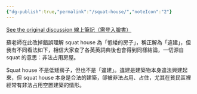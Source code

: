 ```yaml
---
{"dg-publish":true,"permalink":"/squat-house/","noteIcon":"2"}
---
```


[See the original discussion 線上筆記（需登入臉書）](https://hyp.is/HE4bkMwPEe6KwQsEFJFnVg/www.facebook.com/groups/434650196632629?multi_permalinks=6965024946928422&hoisted_section_header_type=recently_seen)

蘇老師在此改掉錯誤理解 squat house 為「低矮的房子」，稱正解為「違建」，但我有不同看法如下，相信大家查了各英英詞典後也會得到同樣結論，一切源自 squat 的意思：非法占用房屋。

Squat house 不是低矮房子，但也不是「違建」。違建是建築物本身違法興建起來，但 squat house 本身是合法的建築，卻被非法占用、占住，尤其在貧民區裡經常有非法占用空置建築的情形。